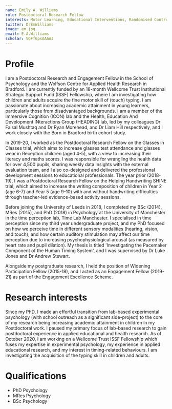 ```yaml
---
name: Emily A. Williams
role: Postdoctoral Research Fellow
interests: Motor Learning, Educational Interventions, Randomised Controlled Trials, Timing & Time Perception, Learning, Psychology, Cognitive Neuroscience, Public Engagement, Open Science
twitter: DrEmWilliams
image: em.jpg
email: E.A.Williams
scholar: VQFfGpsAAAAJ
---
```



# Profile
I am a Postdoctoral Research and Engagement Fellow in the School of Psychology and the Wolfson Centre for Applied Health Research in Bradford. 
I am currently funded by an 18-month Wellcome Trust Institutional Strategic Support Fund (ISSF) Fellowship, where I am investigating how children and adults acquire the fine motor skill of (touch) typing. 
I am passionate about increasing academic attainment in young learners, particularly those from disadvantaged backgrounds. 
I am a member of the Immersive Cognition (ICON) lab and the Health, Education And Development INteractions Group (HEADING) lab, led by my colleagues Dr Faisal Mushtaq and Dr Ryan Morehead, and Dr Liam Hill respectively, and I work closely with the Born in Bradford birth cohort study. 

In 2019-20, I worked as the Postdoctoral Research Fellow on the Glasses in Classes trial, which aims to increase glasses test attendance and glasses wear in Reception children (aged 4-5), with a view to increasing their literacy and maths scores. 
I was responsible for wrangling the health data for over 4,500 pupils, sharing weekly data insights with the external evaluation team, and I also co-designed and delivered the professional development sessions to educational professionals. 
The year prior (2018-19), I was a Postdoctoral Research Fellow on the Helping Handwriting SHINE trial, which aimed to increase the writing composition of children in Year 2 (age 6-7) and Year 5 (age 9-10) with and without handwriting difficulties through teacher-led evidence-based activity sessions.

Before joining the University of Leeds in 2018, I completed my BSc (2014), MRes (2015), and PhD (2018) in Psychology at the University of Manchester in the time perception lab, Time Lab Manchester. 
I specialised in time perception since my third year undergraduate project, and my PhD focused on how we perceive time in different sensory modalities (hearing, vision, and touch), and how certain auditory stimulation may affect our time perception due to increasing psychophysiological arousal (as measured by heart rate and pupil dilation). 
My thesis is titled 'Investigating the Pacemaker Component of the Human Timing System', and I was supervised by Dr Luke Jones and Dr Andrew Stewart.

Alongside my postgraduate research, I held the position of Widening Participation Fellow (2015-18), and I acted as an Engagement Fellow (2019-21) as part of the Engagement Excellence Scheme.

# Research interests
Since my PhD, I made an effortful transition from lab-based experimental psychology (with school outreach as a significant side-project) to the core of my research being increasing academic attainment in children in my Postdoctoral work. 
I paused my primary focus of lab-based research to gain postdoctoral experience in applied educational and health research. As of October 2020, I am working on a Wellcome Trust ISSF Fellowship which fuses my expertise in experimental psychology, my experience in applied educational research, and my interest in timing-related behaviours. 
I am investigating the acquisition of the typing skill in children and adults.

# Qualifications
* PhD Psychology
* MRes Psychology
* BSc Psychology